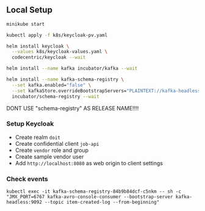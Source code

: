 ## Local Setup

```bash
minikube start

kubectl apply -f k8s/keycloak-pv.yaml

helm install keycloak \
  --values k8s/keycloak-values.yaml \
  codecentric/keycloak --wait

helm install --name kafka incubator/kafka --wait

helm install --name kafka-schema-registry \
  --set kafka.enabled="false" \
  --set kafkaStore.overrideBootstrapServers="PLAINTEXT://kafka-headless:9092" \
  incubator/schema-registry --wait
```

DONT USE "schema-registry" AS RELEASE NAME!!!!

### Setup Keycloak

* Create realm `doit`
* Create confidential client `job-api`
* Create `vendor` role and group
* Create sample vendor user
* Add `http://localhost:8080` as web origin to client settings

### Check events

```
kubectl exec -it kafka-schema-registry-84b9b84dcf-c5nkm -- sh -c "JMX_PORT=6767 kafka-avro-console-consumer --bootstrap-server kafka-headless:9092 --topic item-created-log --from-beginning"
```